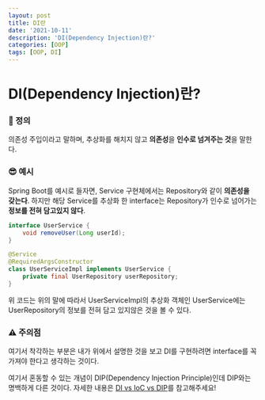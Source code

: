 ```yaml
---
layout: post
title: DI란
date: '2021-10-11'
description: 'DI(Dependency Injection)란?'
categories: [OOP]
tags: [OOP, DI]
---
```

# DI(Dependency Injection)란?

### 📌 정의

의존성 주입이라고 말하며, 추상화를 해치지 않고 **의존성**을 **인수로 넘겨주는 것**을 말한다.

### 😎 예시

Spring Boot를 예시로 들자면, Service 구현체에서는 Repository와 같이 **의존성을 갖는다**. 하지만 해당 Service를 추상화 한 interface는 Repository가 인수로 넘어가는 **정보를 전혀 담고있지 않다**.

```java
interface UserService {
    void removeUser(Long userId);
}
```

```java
@Service
@RequiredArgsConstructor
class UserServiceImpl implements UserService {
    private final UserRepository userRepository;
}
```

위 코드는 위의 말에 따라서 UserServiceImpl의 추상화 객체인 UserService에는 UserRepository의 정보를 전혀 담고 있지않은 것을 볼 수 있다.

### ⚠ 주의점

여기서 착각하는 부분은 내가 위에서 설명한 것을 보고 DI를 구현하려면 interface를 꼭 가져야 한다고 생각하는 것이다.

여기서 혼동할 수 있는 개념이 DIP(Dependency Injection Principle)인데 DIP와는 명백하게 다른 것이다. 자세한 내용은 [DI vs IoC vs DIP](https://github.com/leeseojune53/yatudy/blob/main/OOP/DI%20vs%20IoC%20vs%20DIP.md)를 참고해주세요!